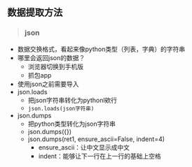 ## 数据提取方法

>### json
- 数据交换格式，看起来像python类型（列表，字典）的字符串
- 哪里会返回json的数据？
  - 浏览器切换到手机版
  - 抓包app
- 使用json之前需要导入
- json.loads
  - 把json字符串转化为pythonl欸行
  - `json.loads(json字符串)`
- json.dumps
  - 把python类型转化为json字符串
  - json.dumps({})
  - json.dumps(ret1, ensure_ascii=False, indent=4)
    - ensure_ascii：让中文显示成中文
    - indent：能够让下一行在上一行的基础上空格